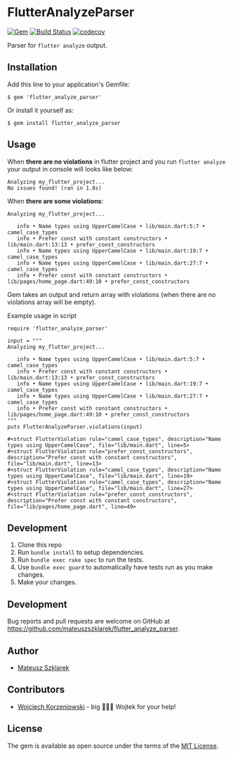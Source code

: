 # FlutterAnalyzeParser

[![Gem](https://img.shields.io/gem/v/flutter_analyze_parser.svg)](https://rubygems.org/gems/flutter_analyze_parser)
[![Build Status](https://travis-ci.org/mateuszszklarek/flutter-analyze-parser.svg?branch=master)](https://travis-ci.org/mateuszszklarek/flutter-analyze-parser)
[![codecov](https://codecov.io/gh/mateuszszklarek/flutter-analyze-parser/branch/master/graph/badge.svg)](https://codecov.io/gh/mateuszszklarek/flutter-analyze-parser)

Parser for `flutter analyze` output.

## Installation

Add this line to your application's Gemfile:

	$ gem 'flutter_analyze_parser'

Or install it yourself as:

    $ gem install flutter_analyze_parser

## Usage

When **there are no violations** in flutter project and you run `flutter analyze` your output in console will looks like below:

	Analyzing my_flutter_project...
	No issues found! (ran in 1.8s)

When **there are some violations**:

	Analyzing my_flutter_project...
	
	   info • Name types using UpperCamelCase • lib/main.dart:5:7 • camel_case_types
	   info • Prefer const with constant constructors • lib/main.dart:13:13 • prefer_const_constructors
	   info • Name types using UpperCamelCase • lib/main.dart:19:7 • camel_case_types
	   info • Name types using UpperCamelCase • lib/main.dart:27:7 • camel_case_types
	   info • Prefer const with constant constructors • lib/pages/home_page.dart:49:10 • prefer_const_constructors
	   
Gem takes an output and return array with violations (when there are no violations array will be empty).

Example usage in script

```
require 'flutter_analyze_parser'

input = """
Analyzing my_flutter_project...

   info • Name types using UpperCamelCase • lib/main.dart:5:7 • camel_case_types
   info • Prefer const with constant constructors • lib/main.dart:13:13 • prefer_const_constructors
   info • Name types using UpperCamelCase • lib/main.dart:19:7 • camel_case_types
   info • Name types using UpperCamelCase • lib/main.dart:27:7 • camel_case_types
   info • Prefer const with constant constructors • lib/pages/home_page.dart:49:10 • prefer_const_constructors
"""
puts FlutterAnalyzeParser.violations(input)

#<struct FlutterViolation rule="camel_case_types", description="Name types using UpperCamelCase", file="lib/main.dart", line=5>
#<struct FlutterViolation rule="prefer_const_constructors", description="Prefer const with constant constructors", file="lib/main.dart", line=13>
#<struct FlutterViolation rule="camel_case_types", description="Name types using UpperCamelCase", file="lib/main.dart", line=19>
#<struct FlutterViolation rule="camel_case_types", description="Name types using UpperCamelCase", file="lib/main.dart", line=27>
#<struct FlutterViolation rule="prefer_const_constructors", description="Prefer const with constant constructors", file="lib/pages/home_page.dart", line=49>
```

## Development

1. Clone this repo
2. Run `bundle install` to setup dependencies.
3. Run `bundle exec rake spec` to run the tests.
4. Use `bundle exec guard` to automatically have tests run as you make changes.
5. Make your changes.

## Development

Bug reports and pull requests are welcome on GitHub at https://github.com/mateuszszklarek/flutter_analyze_parser.

## Author

- [Mateusz Szklarek](https://github.com/mateuszszklarek)

## Contributors

- [Wojciech Korzeniowski](https://github.com/WojciechKo) - big 👏👏👏 Wojtek for your help!

## License

The gem is available as open source under the terms of the [MIT License](https://opensource.org/licenses/MIT).
